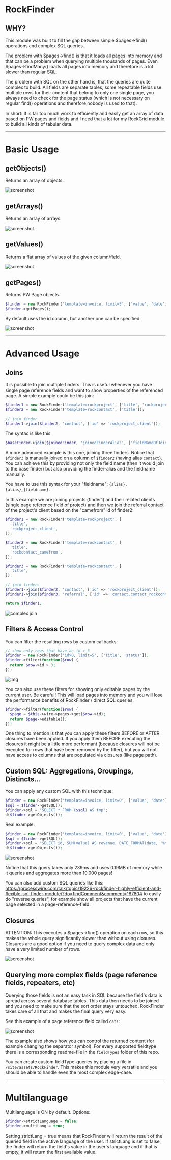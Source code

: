 # RockFinder

## WHY?

This module was built to fill the gap between simple $pages->find() operations and complex SQL queries.

The problem with $pages->find() is that it loads all pages into memory and that can be a problem when querying multiple thousands of pages. Even $pages->findMany() loads all pages into memory and therefore is a lot slower than regular SQL.

The problem with SQL on the other hand is, that the queries are quite complex to build. All fields are separate tables, some repeatable fields use multiple rows for their content that belong to only one single page, you always need to check for the page status (which is not necessary on regular find() operations and therefore nobody is used to that).

In short: It is far too much work to efficiently and easily get an array of data based on PW pages and fields and I need that a lot for my RockGrid module to build all kinds of tabular data.

---

# Basic Usage

## getObjects()

Returns an array of objects.

![screenshot](screenshots/getObjects.png?raw=true "Screenshot")

## getArrays()

Returns an array of arrays.

![screenshot](screenshots/getArrays.png?raw=true "Screenshot")

## getValues()

Returns a flat array of values of the given column/field.

![screenshot](screenshots/getValues.png?raw=true "Screenshot")

## getPages()

Returns PW Page objects.

```php
$finder = new RockFinder('template=invoice, limit=5', ['value', 'date']);
$finder->getPages();
```

By default uses the id column, but another one can be specified:

![screenshot](screenshots/getPages.png?raw=true "Screenshot")

---

# Advanced Usage

## Joins

It is possible to join multiple finders. This is useful whenever you have single
page reference fields and want to show properties of the referenced page. A simple
example could be this join:

```php
$finder1 = new RockFinder('template=rockproject', ['title', 'rockproject_client']);
$finder2 = new RockFinder('template=rockcontact', ['title']);

// join finder
$finder1->join($finder2, 'contact', ['id' => 'rockproject_client']);
```

The syntac is like this:

```php
$baseFinder->join($joinedFinder, 'joinedFinderAlias', ['fieldNameOfJoinedFinder' => 'fieldNameOfBaseFinder']);
```

A more advanced example is this one, joining three finders. Notice that `$finder3`
is manually joined on a column of `$finder2` (having alias `contact`). You can
achieve this by providing not only the field name (then it would join to the base
finder) but also providing the finder-alias and the fieldname manually.

You have to use this syntax for your "fieldname": `{alias}.{alias}_{fieldname}`.

In this example we are joining projects (finder1) and their related clients
(single page reference field of project) and then we join the referral contact
of the project's client based on the "camefrom" id of finder2:

```php
$finder1 = new RockFinder('template=rockproject', [
  'title',
  'rockproject_client',
]);

$finder2 = new RockFinder('template=rockcontact', [
  'title',
  'rockcontact_camefrom',
]);

$finder3 = new RockFinder('template=rockcontact', [
  'title',
]);

// join finders
$finder1->join($finder2, 'contact', ['id' => 'rockproject_client']);
$finder1->join($finder3, 'referral', ['id' => 'contact.contact_rockcontact_camefrom']);

return $finder1;
```

![complex join](screenshots/join.png)

## Filters & Access Control

You can filter the resulting rows by custom callbacks:

```php
// show only rows that have an id > 3
$finder = new RockFinder('id>0, limit=5', ['title', 'status']);
$finder->filter(function($row) {
  return $row->id > 3;
});
```
![img](https://i.imgur.com/HM5fwAS.png)

You can also use these filters for showing only editable pages by the current user. Be careful! This will load pages into memory and you will lose the performance benefits of RockFinder / direct SQL queries.

```php
$finder->filter(function($row) {
  $page = $this->wire->pages->get($row->id);
  return $page->editable();
});
```

One thing to mention is that you can apply these filters BEFORE or AFTER closures have been applied. If you apply them BEFORE executing the closures it might be a little more performant (because closures will not be executed for rows that have been removed by the filter), but you will not have access to columns that are populated via closures (like page path).

## Custom SQL: Aggregations, Groupings, Distincts...

You can apply any custom SQL with this technique:

```php
$finder = new RockFinder('template=invoice, limit=0', ['value', 'date']);
$sql = $finder->getSQL();
$finder->sql = "SELECT * FROM ($sql) AS tmp";
d($finder->getObjects());
```

Real example:

```php
$finder = new RockFinder('template=invoice, limit=0', ['value', 'date']);
$sql = $finder->getSQL();
$finder->sql = "SELECT id, SUM(value) AS revenue, DATE_FORMAT(date, '%Y-%m') AS dategroup FROM ($sql) AS tmp GROUP BY dategroup";
d($finder->getObjects());
```

![screenshot](screenshots/groupby.png?raw=true "Screenshot")

Notice that this query takes only 239ms and uses 0.19MB of memory while it queries and aggregates more than 10.000 pages!

You can also add custom SQL queries like this: https://processwire.com/talk/topic/19226-rockfinder-highly-efficient-and-flexible-sql-finder-module/?do=findComment&comment=167804 to easily do "reverse queries", for example show all projects that have the current page selected in a page-reference-field.


## Closures

ATTENTION: This executes a $pages->find() operation on each row, so this makes the whole query significantly slower than without using closures. Closures are a good option if you need to query complex data and only have a very limited number of rows.

![screenshot](screenshots/closures.png?raw=true "Screenshot")

## Querying more complex fields (page reference fields, repeaters, etc)

Querying those fields is not an easy task in SQL because the field's data is spread across several database tables. This data then needs to be joined and you need to make sure that the sort order stays untouched. RockFinder takes care of all that and makes the final query very easy.

See this example of a page reference field called `cats`:

![screenshot](screenshots/pageField.png?raw=true "Screenshot")

The example also shows how you can control the returned content (for example changing the separator symbol). For every supported fieldtype there is a corresponding readme-file in the `fieldTypes` folder of this repo.

You can create custom fieldType-queries by placing a file in `/site/assets/RockFinder`. This makes this module very versatile and you should be able to handle even the most complex edge-case.

---

# Multilanguage

Multilanguage is ON by default. Options:
```php
$finder->strictLanguage = false;
$finder->multiLang = true;
```

Setting strictLang = true means that RockFinder will return the result of the queried field in the active language of the user. If strictLang is set to false, the finder will return the field's value in the user's language and if that is empty, it will return the first available value.
